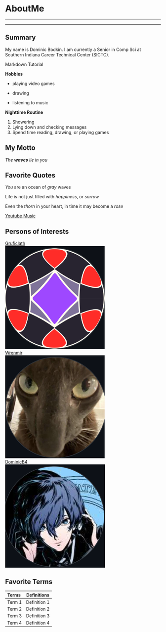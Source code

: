 # AboutMe
---
---
## Summary

My name is Dominic Bodkin. I am currently a Senior in Comp Sci at Southern Indiana Career Technical Center (SICTC). 

Markdown Tutorial

**Hobbies**

- playing video games
+ drawing
* listening to music

**Nighttime Routine**

  1. Showering
  2. Lying down and checking messages
  3. Spend time reading, drawing, or playing games
 
  ## My Motto
  
  _The **waves** lie in you_

  ## Favorite Quotes

  _You_ are an ocean of _gray_ waves

  Life is not just filled with _happiness_, or _sorrow_

  Even the _thorn_ in your heart, in time it may become a _rose_

  [Youtube Music](https://music.youtube.com/)

  [1]: https://github.com/GlitchyCrafting
  [2]: https://github.com/Wrenmir
  [3]: https://github.com/DominicB4
  ## Persons of Interests

  [Gruficlath][1]<br>
  <img src="https://github.com/DominicB3/AboutMe/blob/main/gruficlath.png"><br>
  [Wrenmir][2]<br>
  <img src="https://github.com/DominicB3/AboutMe/blob/main/wrenmir.png"><br>
  [DominicB4][3]<br>
  <img src="https://github.com/DominicB3/AboutMe/blob/main/domincb4.png"><br>
  

  ## Favorite Terms

| Terms | Definitions |
|:-| :----: |
| Term 1 | Definition 1 |
| Term 2 | Definition 2 |
| Term 3 | Definition 3 | 
| Term 4 | Definition 4 |
